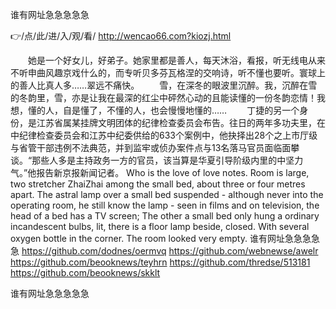 
谁有网址急急急急急




👉/点/此/进/入/观/看/ http://wencao66.com?kiozj.html




　　她是一个好女儿，好弟子。她家里都是善人，每天沐浴，看报，听无线电从来不听申曲风趣京戏什么的，而专听贝多芬瓦格涅的交响诗，听不懂也要听。寰球上的善人比真人多……翠远不痛快。
　　雪，在深冬的眼波里沉醉。我，沉醉在雪的冬韵里，雪，亦是让我在最深的红尘中砰然心动的且能读懂的一份冬韵恋情！我想，懂的人，自是懂了，不懂的人，也会慢慢地懂的……
　　丁捷的另一个身份，是江苏省属某挂牌文明团体的纪律检查委员会布告。往日的两年多功夫里，在中纪律检查委员会和江苏中纪委供给的633个案例中，他抉择出28个之上市厅级与省管干部违例不法典范，并到监牢或侦办案件点与13名落马官员面临面攀谈。“那些人多是主持政务一方的官员，该当算是华夏引导阶级内里的中坚力气。”他报告新京报新闻记者。
Who is the love of love notes.
Room is large, two stretcher ZhaiZhai among the small bed, about three or four metres apart.
The astral lamp over a small bed suspended - although never into the operating room, he still know the lamp - seen in films and on television, the head of a bed has a TV screen;
The other a small bed only hung a ordinary incandescent bulbs, lit, there is a floor lamp beside, closed.
With several oxygen bottle in the corner.
The room looked very empty.
谁有网址急急急急急 https://github.com/dodnes/oermvq
https://github.com/webnewse/awelr
https://github.com/beooknews/teyhrn
https://github.com/thredse/513181
https://github.com/beooknews/skklt





谁有网址急急急急急
